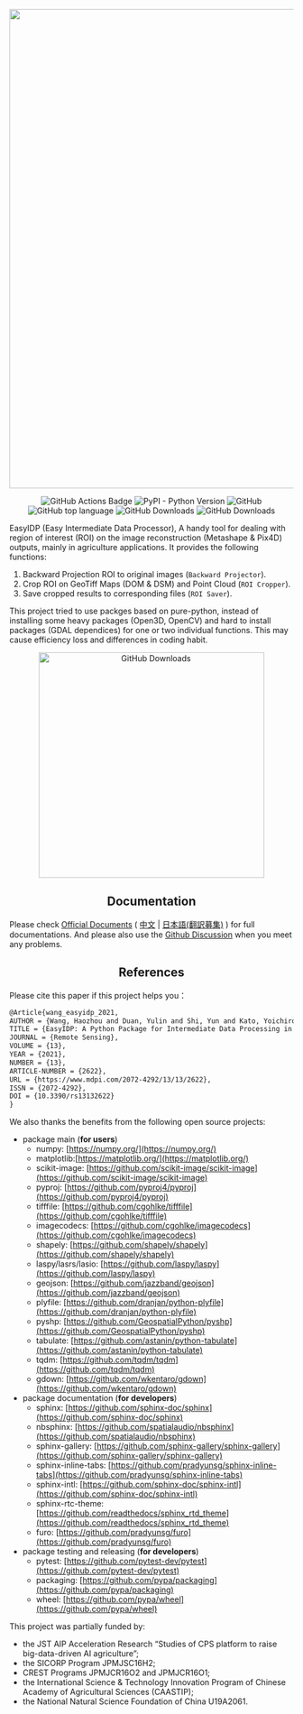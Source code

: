 <div align="center">

<p>
   <!-- <a align="left" href="https://ultralytics.com/yolov5" target="_blank"> -->
   <img width="850" src="https://github.com/UTokyo-FieldPhenomics-Lab/EasyIDP/raw/v2.0/docs/_static/images/header_v2.0.png"></a>
</p>

<p align="center">
  <img alt="GitHub Actions Badge" src="https://github.com/UTokyo-FieldPhenomics-Lab/EasyIDP/actions/workflows/pytest.yml/badge.svg?style=plastic">
  <img alt="PyPI - Python Version" src="https://img.shields.io/pypi/pyversions/easyidp?style=plastic">
  <img alt="GitHub" src="https://img.shields.io/github/license/UTokyo-FieldPhenomics-Lab/EasyIDP?style=plastic">
  <img alt="GitHub top language" src="https://img.shields.io/github/languages/top/UTokyo-FieldPhenomics-Lab/EasyIDP?style=plastic">
  <img alt="GitHub Downloads" src="https://img.shields.io/github/downloads/UTokyo-FieldPhenomics-Lab/EasyIDP/total?label=github%20downloads&style=plastic">
  <img alt="GitHub Downloads" src="https://img.shields.io/pypi/dm/easyidp?color=%233775A9&label=pypi%20downloads&style=plastic">
</p>

</div>

EasyIDP (Easy Intermediate Data Processor), A handy tool for dealing with region of interest (ROI) on the image reconstruction (Metashape & Pix4D) outputs, mainly in agriculture applications. It provides the following functions: 

1. Backward Projection ROI to original images (`Backward Projector`).
2. Crop ROI on GeoTiff Maps (DOM & DSM) and Point Cloud (`ROI Cropper`).
3. Save cropped results to corresponding files (`ROI Saver`).

This project tried to use packges based on pure-python, instead of installing some heavy packages (Open3D, OpenCV) and hard to install packages (GDAL dependices) for one or two individual functions. This may cause efficiency loss and differences in coding habit.

<p align="center">
  <img alt="GitHub Downloads" height="400px" src="https://api.star-history.com/svg?repos=UTokyo-FieldPhenomics-Lab/EasyIDP&type=Date">
</p>

## <div align="center">Documentation</div>

Please check [Official Documents](https://easyidp.readthedocs.io/en/latest/) ( [中文](https://easyidp.readthedocs.io/zh_CN/latest/) | [日本語(翻訳募集)](https://easyidp.readthedocs.io/ja/latest/) ) for full documentations. And please also use the [Github Discussion](https://github.com/UTokyo-FieldPhenomics-Lab/EasyIDP/discussions) when you meet any problems.

## <div align="center">References</div>

Please cite this paper if this project helps you：

```latex
@Article{wang_easyidp_2021,
AUTHOR = {Wang, Haozhou and Duan, Yulin and Shi, Yun and Kato, Yoichiro and Ninomiya, Seish and Guo, Wei},
TITLE = {EasyIDP: A Python Package for Intermediate Data Processing in UAV-Based Plant Phenotyping},
JOURNAL = {Remote Sensing},
VOLUME = {13},
YEAR = {2021},
NUMBER = {13},
ARTICLE-NUMBER = {2622},
URL = {https://www.mdpi.com/2072-4292/13/13/2622},
ISSN = {2072-4292},
DOI = {10.3390/rs13132622}
}
```

We also thanks the benefits from the following open source projects:

* package main (**for users**)
  * numpy: [https://numpy.org/](https://numpy.org/)
  * matplotlib:[https://matplotlib.org/](https://matplotlib.org/)
  * scikit-image: [https://github.com/scikit-image/scikit-image](https://github.com/scikit-image/scikit-image)
  * pyproj: [https://github.com/pyproj4/pyproj](https://github.com/pyproj4/pyproj)
  * tifffile: [https://github.com/cgohlke/tifffile](https://github.com/cgohlke/tifffile)
  * imagecodecs: [https://github.com/cgohlke/imagecodecs](https://github.com/cgohlke/imagecodecs)
  * shapely: [https://github.com/shapely/shapely](https://github.com/shapely/shapely)
  * laspy/lasrs/lasio: [https://github.com/laspy/laspy](https://github.com/laspy/laspy)
  * geojson: [https://github.com/jazzband/geojson](https://github.com/jazzband/geojson)
  * plyfile: [https://github.com/dranjan/python-plyfile](https://github.com/dranjan/python-plyfile)
  * pyshp: [https://github.com/GeospatialPython/pyshp](https://github.com/GeospatialPython/pyshp)
  * tabulate: [https://github.com/astanin/python-tabulate](https://github.com/astanin/python-tabulate)
  * tqdm: [https://github.com/tqdm/tqdm](https://github.com/tqdm/tqdm)
  * gdown: [https://github.com/wkentaro/gdown](https://github.com/wkentaro/gdown)
* package documentation (**for developers**)
  * sphinx: [https://github.com/sphinx-doc/sphinx](https://github.com/sphinx-doc/sphinx)
  * nbsphinx: [https://github.com/spatialaudio/nbsphinx](https://github.com/spatialaudio/nbsphinx)
  * sphinx-gallery: [https://github.com/sphinx-gallery/sphinx-gallery](https://github.com/sphinx-gallery/sphinx-gallery)
  * sphinx-inline-tabs: [https://github.com/pradyunsg/sphinx-inline-tabs](https://github.com/pradyunsg/sphinx-inline-tabs)
  * sphinx-intl: [https://github.com/sphinx-doc/sphinx-intl](https://github.com/sphinx-doc/sphinx-intl)
  * sphinx-rtc-theme: [https://github.com/readthedocs/sphinx_rtd_theme](https://github.com/readthedocs/sphinx_rtd_theme)
  * furo: [https://github.com/pradyunsg/furo](https://github.com/pradyunsg/furo)
* package testing and releasing (**for developers**)
  * pytest: [https://github.com/pytest-dev/pytest](https://github.com/pytest-dev/pytest)
  * packaging: [https://github.com/pypa/packaging](https://github.com/pypa/packaging)
  * wheel: [https://github.com/pypa/wheel](https://github.com/pypa/wheel)

This project was partially funded by:

* the JST AIP Acceleration Research “Studies of CPS platform to raise big-data-driven AI agriculture”; 
* the SICORP Program JPMJSC16H2; 
* CREST Programs JPMJCR16O2 and JPMJCR16O1; 
* the International Science & Technology Innovation Program of Chinese Academy of Agricultural Sciences (CAASTIP); 
* the National Natural Science Foundation of China U19A2061.
